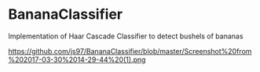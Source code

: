# BananaClassifier


Implementation of Haar Cascade Classifier to detect bushels of bananas

https://github.com/js97/BananaClassifier/blob/master/Screenshot%20from%202017-03-30%2014-29-44%20(1).png
